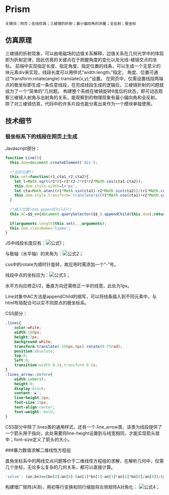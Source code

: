# Prism
    关键词：网页；在线仿真；三棱镜的折射；最小偏向角的测量；全反射；极坐标

## 仿真原理
三棱镜的折射现象，可以由电磁场的边值关系解释，边值关系在几何光学中的体现即为折射定律，因此仿真的关键点在于把握角度的变化以及光线-棱镜交点的坐标。
前端中实现指定长度、指定角度、指定位置的线条，可以生成一个无意义的块元素div来实现，线段长度可以用样式“width:length;”指定，
角度、位置可通过“transform:rotate(angle) translate(x,y);”设置。
在网页中，仅需设置线段两端点的极坐标即生成一条任意线段，在完成线段生成的逻辑后，三棱镜折射的问题就成为了一个“简单的”几何题。
构建整个系统在棱镜旋转θ度后的状态，即可动态观察三棱镜入射角与出射角的关系，能观察到的物理现象有最小偏向角和全反射。
除了对三棱镜仿真，代码中的许多片段也能分离出来作为一个模块单独使用。

## 技术细节
### 极坐标系下的线段在网页上生成
Javascript部分：
```javascript
function Line(){
  this.dom=document.createElement('div');
  
  /*设定位置*/
  this.set=function(r1,cta1,r2,cta2){
    let l=Math.sqrt(r1*r1+r2*r2-2*r1*r2*Math.cos(cta1-cta2));
    this.dom.style.width=l+'px';
    let cta=Math.atan((r1*Math.sin(cta1)-r2*Math.sin(cta2))/(r1*Math.cos(cta1)-r2*Math.cos(cta2)));
    this.dom.style.transform=`translate(${(r1*Math.cos(cta1)+r2*Math.cos(cta2))/2-l/2}px,${-(r1*Math.sin(cta1)+r2*Math.sin(cta2))/2-1}px) rotate(${-cta}rad)`;
  }
  
  /*插入位置(dom.appendChild)*/
  this.AC=$$_=>{document.querySelector($$_).appendChild(this.dom);return this}
  
  if(arguments.length)this.set(...arguments);
  this.dom.className='lines';
}
```
JS中线段长度应有：![公式1](https://caojiale233.github.io/Prism/img/公式1.jpg)；

与极轴（水平轴）的夹角为：![公式2](https://caojiale233.github.io/Prism/img/公式2.jpg)；

css中的rotate为顺时针旋转，故应用时需添加一个“-”号。

线段中点的坐标应为：![公式3](https://caojiale233.github.io/Prism/img/公式3.jpg)；

水平方向应修正l/2，垂直方向还需修正一半的线宽，此处为1px。

Line对象中AC方法是appendChild的缩写，可以将线条插入到不同元素中，与html布局配合可以实不同原点的极坐标系。

CSS部分：
```css
.lines{
    color:white;
	width:100px;
	height:2px;
	background:white;
	transform:translate(-150px,0px) rotate(0.75rad);
	position:absolute;
	top:0;
	left:0;
	transition:width 0.2s,transform 0.2s;
}
.lines_arrow::before{
	width:inherit;
	height:0;
	display:block;
	content:'▶';
	line-height:2px;
	font-size:15px;
	text-align:center;
	font-weight: bold;
}
```
CSS部分中除了.lines类的通用样式，还有一个.line_arrow类，该类为线段提供了一个箭头用于指向，此处需要将line-height设置到与线宽相同，才能实现箭头居中；font-size定义了箭头的大小。

###暴力数值求解二维线性方程组

直角坐标系中的两线交点问题等价于二维线性方程组的求解，在解析几何中，仅需几个坐标，无论多么复杂的几何关系，都可以直接计算。
```javascript
'solve': (an,bn)=>[bn[0]/an[0]-(an[1]*bn[1]-an[1]*an[2]*bn[0]/an[0])/(an[0]*an[3]-an[1]*an[2]),(an[0]*bn[1]-bn[0]*an[2])/(an[0]*an[3]-an[1]*an[2])]
```
构建增广矩阵(A|B)，用初等行变换和同行缩放将左侧矩阵A对角化：
![公式4](https://caojiale233.github.io/Prism/img/公式4.jpg)；
